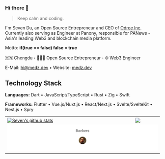 ### Hi there 👋

> Keep calm and coding.

I'm Seven Du, an Open Source Entrepreneur and CEO of [Odroe Inc](https://github.com/odroe). Currently also serving as Engineer at Panony, responsible for PANews - Asia's leading Web3 and blockchain media platform.

Motto: **if(true == false) false = true**

🇨🇳 Chengdu・👨🏻‍💻 Open Source Entrepreneur・🌐 Web3 Engineer

E-Mail: [hi@medz.dev](mailto:hi@medz.dev) • Website: [medz.dev](https://medz.dev)

## Technology Stack

**Languages:** Dart • JavaScript/TypeScript • Rust • Zig • Swift

**Frameworks:** Flutter • Vue.js/Nuxt.js • React/Next.js • Svelte/SvelteKit • Nest.js • Spry

<table>
  <tr>
    <td>
      <a href="https://github.com/sponsors/medz">
        <img align="center" src="https://github-readme-stats.vercel.app/api?username=medz&show_icons=true&include_all_commits=true&theme=transparent&hide_border=true&custom_title=Seven%27s%20GitHub%20Stats" alt="Seven's github stats" />
      </a>
    </td>
    <td>
      <a href="https://github.com/sponsors/medz">
        <img align="center" src="https://github-readme-stats.vercel.app/api/top-langs/?username=medz&layout=compact&theme=transparent&hide_border=true" />
      </a>
    </td>
  </tr>
  <tr>
    <td colspan="2">
      <a href="https://github.com/sponsors/medz#:~:text=Featured-,sponsors,-Current%20sponsors">
        <img alt="Sponsors" src="https://github.com/medz/public/raw/main/sponsors.tiers.svg">
      </a>
    </td>
  </tr>
</table>
